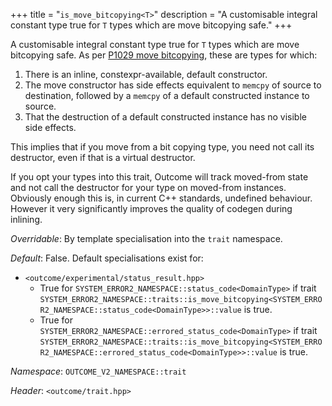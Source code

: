 +++
title = "`is_move_bitcopying<T>`"
description = "A customisable integral constant type true for `T` types which are move bitcopying safe."
+++

A customisable integral constant type true for `T` types which are move bitcopying
safe. As per [P1029 move bitcopying](https://wg21.link/P1029), these are types for
which:

1. There is an inline, constexpr-available, default constructor.
2. The move constructor has side effects equivalent to `memcpy` of source to destination,
followed by a `memcpy` of a default constructed instance to source.
3. That the destruction of a default constructed instance has no visible
side effects.

This implies that if you move from a bit copying type, you need not call its
destructor, even if that is a virtual destructor.

If you opt your types into this trait, Outcome will track moved-from state and
not call the destructor for your type on moved-from instances. Obviously enough
this is, in current C++ standards, undefined behaviour. However it very
significantly improves the quality of codegen during inlining.

*Overridable*: By template specialisation into the `trait` namespace.

*Default*: False. Default specialisations exist for:

- `<outcome/experimental/status_result.hpp>`
    - True for `SYSTEM_ERROR2_NAMESPACE::status_code<DomainType>` if trait
    `SYSTEM_ERROR2_NAMESPACE::traits::is_move_bitcopying<SYSTEM_ERROR2_NAMESPACE::status_code<DomainType>>::value`
    is true.
    - True for `SYSTEM_ERROR2_NAMESPACE::errored_status_code<DomainType>` if trait
    `SYSTEM_ERROR2_NAMESPACE::traits::is_move_bitcopying<SYSTEM_ERROR2_NAMESPACE::errored_status_code<DomainType>>::value`
    is true.

*Namespace*: `OUTCOME_V2_NAMESPACE::trait`

*Header*: `<outcome/trait.hpp>`